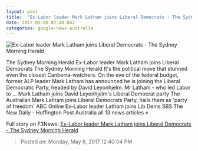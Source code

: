 ```yaml
---
layout: post
title:  "Ex-Labor leader Mark Latham joins Liberal Democrats - The Sydney Morning Herald"
date: 2017-05-08 07:40:04Z
categories: google-news-australia
---
```


![Ex-Labor leader Mark Latham joins Liberal Democrats - The Sydney Morning Herald](http://www.smh.com.au/content/dam/images/g/v/v/v/m/o/image.related.articleLeadwide.620x349.gw0dnp.png/1494232416909.jpg)

The Sydney Morning Herald Ex-Labor leader Mark Latham joins Liberal Democrats The Sydney Morning Herald It's the political move that stunned even the closest Canberra-watchers. On the eve of the federal budget, former ALP leader Mark Latham has announced he is joining the Liberal Democratic Party, headed by David Leyonhjelm. Mr Latham - who led Labor to ... Mark Latham joins David Leyonhjelm's Liberal Democrat party The Australian Mark Latham joins Liberal Democrats Party, hails them as 'party of freedom' ABC Online Ex-Labor leader Latham joins Lib Dems SBS The New Daily - Huffington Post Australia all 13 news articles »


Full story on F3News: [Ex-Labor leader Mark Latham joins Liberal Democrats - The Sydney Morning Herald](http://www.f3nws.com/n/hCx2pC)

> Posted on: Monday, May 8, 2017 12:40:04 PM
